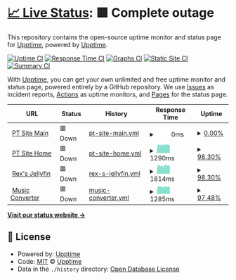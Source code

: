 # [📈 Live Status](https://demo.upptime.js.org): <!--live status--> **🟥 Complete outage**

This repository contains the open-source uptime monitor and status page for [Upptime](https://upptime.js.org), powered by [Upptime](https://github.com/upptime/upptime).

[![Uptime CI](https://github.com/skywalkerRex/RexSky-Blog-Uptime/workflows/Uptime%20CI/badge.svg)](https://github.com/skywalkerRex/RexSky-Blog-Uptime/actions?query=workflow%3A%22Uptime+CI%22)
[![Response Time CI](https://github.com/skywalkerRex/RexSky-Blog-Uptime/workflows/Response%20Time%20CI/badge.svg)](https://github.com/skywalkerRex/RexSky-Blog-Uptime/actions?query=workflow%3A%22Response+Time+CI%22)
[![Graphs CI](https://github.com/skywalkerRex/RexSky-Blog-Uptime/workflows/Graphs%20CI/badge.svg)](https://github.com/skywalkerRex/RexSky-Blog-Uptime/actions?query=workflow%3A%22Graphs+CI%22)
[![Static Site CI](https://github.com/skywalkerRex/RexSky-Blog-Uptime/workflows/Static%20Site%20CI/badge.svg)](https://github.com/skywalkerRex/RexSky-Blog-Uptime/actions?query=workflow%3A%22Static+Site+CI%22)
[![Summary CI](https://github.com/skywalkerRex/RexSky-Blog-Uptime/workflows/Summary%20CI/badge.svg)](https://github.com/skywalkerRex/RexSky-Blog-Uptime/actions?query=workflow%3A%22Summary+CI%22)

With [Upptime](https://upptime.js.org), you can get your own unlimited and free uptime monitor and status page, powered entirely by a GitHub repository. We use [Issues](https://github.com/upptime/upptime/issues) as incident reports, [Actions](https://github.com/skywalkerRex/RexSky-Blog-Uptime/actions) as uptime monitors, and [Pages](https://demo.upptime.js.org) for the status page.

<!--start: status pages-->
<!-- This summary is generated by Upptime (https://github.com/upptime/upptime) -->
<!-- Do not edit this manually, your changes will be overwritten -->
<!-- prettier-ignore -->
| URL | Status | History | Response Time | Uptime |
| --- | ------ | ------- | ------------- | ------ |
| <img alt="" src="https://icons.duckduckgo.com/ip3/qmain.rexsky-blog.com.ico" height="13"> [PT Site Main](https://qmain.rexsky-blog.com/) | 🟥 Down | [pt-site-main.yml](https://github.com/skywalkerRex/RexSky-Blog-Uptime/commits/HEAD/history/pt-site-main.yml) | <details><summary><img alt="Response time graph" src="./graphs/pt-site-main/response-time-week.png" height="20"> 0ms</summary><br><a href="https://skywalkerRex.github.io/RexSky-Blog-Uptime/history/pt-site-main"><img alt="Response time 771" src="https://img.shields.io/endpoint?url=https%3A%2F%2Fraw.githubusercontent.com%2FskywalkerRex%2FRexSky-Blog-Uptime%2FHEAD%2Fapi%2Fpt-site-main%2Fresponse-time.json"></a><br><a href="https://skywalkerRex.github.io/RexSky-Blog-Uptime/history/pt-site-main"><img alt="24-hour response time 0" src="https://img.shields.io/endpoint?url=https%3A%2F%2Fraw.githubusercontent.com%2FskywalkerRex%2FRexSky-Blog-Uptime%2FHEAD%2Fapi%2Fpt-site-main%2Fresponse-time-day.json"></a><br><a href="https://skywalkerRex.github.io/RexSky-Blog-Uptime/history/pt-site-main"><img alt="7-day response time 0" src="https://img.shields.io/endpoint?url=https%3A%2F%2Fraw.githubusercontent.com%2FskywalkerRex%2FRexSky-Blog-Uptime%2FHEAD%2Fapi%2Fpt-site-main%2Fresponse-time-week.json"></a><br><a href="https://skywalkerRex.github.io/RexSky-Blog-Uptime/history/pt-site-main"><img alt="30-day response time 0" src="https://img.shields.io/endpoint?url=https%3A%2F%2Fraw.githubusercontent.com%2FskywalkerRex%2FRexSky-Blog-Uptime%2FHEAD%2Fapi%2Fpt-site-main%2Fresponse-time-month.json"></a><br><a href="https://skywalkerRex.github.io/RexSky-Blog-Uptime/history/pt-site-main"><img alt="1-year response time 695" src="https://img.shields.io/endpoint?url=https%3A%2F%2Fraw.githubusercontent.com%2FskywalkerRex%2FRexSky-Blog-Uptime%2FHEAD%2Fapi%2Fpt-site-main%2Fresponse-time-year.json"></a></details> | <details><summary><a href="https://skywalkerRex.github.io/RexSky-Blog-Uptime/history/pt-site-main">0.00%</a></summary><a href="https://skywalkerRex.github.io/RexSky-Blog-Uptime/history/pt-site-main"><img alt="All-time uptime 47.28%" src="https://img.shields.io/endpoint?url=https%3A%2F%2Fraw.githubusercontent.com%2FskywalkerRex%2FRexSky-Blog-Uptime%2FHEAD%2Fapi%2Fpt-site-main%2Fuptime.json"></a><br><a href="https://skywalkerRex.github.io/RexSky-Blog-Uptime/history/pt-site-main"><img alt="24-hour uptime 0.00%" src="https://img.shields.io/endpoint?url=https%3A%2F%2Fraw.githubusercontent.com%2FskywalkerRex%2FRexSky-Blog-Uptime%2FHEAD%2Fapi%2Fpt-site-main%2Fuptime-day.json"></a><br><a href="https://skywalkerRex.github.io/RexSky-Blog-Uptime/history/pt-site-main"><img alt="7-day uptime 0.00%" src="https://img.shields.io/endpoint?url=https%3A%2F%2Fraw.githubusercontent.com%2FskywalkerRex%2FRexSky-Blog-Uptime%2FHEAD%2Fapi%2Fpt-site-main%2Fuptime-week.json"></a><br><a href="https://skywalkerRex.github.io/RexSky-Blog-Uptime/history/pt-site-main"><img alt="30-day uptime 0.00%" src="https://img.shields.io/endpoint?url=https%3A%2F%2Fraw.githubusercontent.com%2FskywalkerRex%2FRexSky-Blog-Uptime%2FHEAD%2Fapi%2Fpt-site-main%2Fuptime-month.json"></a><br><a href="https://skywalkerRex.github.io/RexSky-Blog-Uptime/history/pt-site-main"><img alt="1-year uptime 42.80%" src="https://img.shields.io/endpoint?url=https%3A%2F%2Fraw.githubusercontent.com%2FskywalkerRex%2FRexSky-Blog-Uptime%2FHEAD%2Fapi%2Fpt-site-main%2Fuptime-year.json"></a></details>
| <img alt="" src="https://icons.duckduckgo.com/ip3/qbit.rexsky-blog.com.ico" height="13"> [PT Site Home](https://qbit.rexsky-blog.com/) | 🟥 Down | [pt-site-home.yml](https://github.com/skywalkerRex/RexSky-Blog-Uptime/commits/HEAD/history/pt-site-home.yml) | <details><summary><img alt="Response time graph" src="./graphs/pt-site-home/response-time-week.png" height="20"> 1290ms</summary><br><a href="https://skywalkerRex.github.io/RexSky-Blog-Uptime/history/pt-site-home"><img alt="Response time 1163" src="https://img.shields.io/endpoint?url=https%3A%2F%2Fraw.githubusercontent.com%2FskywalkerRex%2FRexSky-Blog-Uptime%2FHEAD%2Fapi%2Fpt-site-home%2Fresponse-time.json"></a><br><a href="https://skywalkerRex.github.io/RexSky-Blog-Uptime/history/pt-site-home"><img alt="24-hour response time 1243" src="https://img.shields.io/endpoint?url=https%3A%2F%2Fraw.githubusercontent.com%2FskywalkerRex%2FRexSky-Blog-Uptime%2FHEAD%2Fapi%2Fpt-site-home%2Fresponse-time-day.json"></a><br><a href="https://skywalkerRex.github.io/RexSky-Blog-Uptime/history/pt-site-home"><img alt="7-day response time 1290" src="https://img.shields.io/endpoint?url=https%3A%2F%2Fraw.githubusercontent.com%2FskywalkerRex%2FRexSky-Blog-Uptime%2FHEAD%2Fapi%2Fpt-site-home%2Fresponse-time-week.json"></a><br><a href="https://skywalkerRex.github.io/RexSky-Blog-Uptime/history/pt-site-home"><img alt="30-day response time 1282" src="https://img.shields.io/endpoint?url=https%3A%2F%2Fraw.githubusercontent.com%2FskywalkerRex%2FRexSky-Blog-Uptime%2FHEAD%2Fapi%2Fpt-site-home%2Fresponse-time-month.json"></a><br><a href="https://skywalkerRex.github.io/RexSky-Blog-Uptime/history/pt-site-home"><img alt="1-year response time 1370" src="https://img.shields.io/endpoint?url=https%3A%2F%2Fraw.githubusercontent.com%2FskywalkerRex%2FRexSky-Blog-Uptime%2FHEAD%2Fapi%2Fpt-site-home%2Fresponse-time-year.json"></a></details> | <details><summary><a href="https://skywalkerRex.github.io/RexSky-Blog-Uptime/history/pt-site-home">98.30%</a></summary><a href="https://skywalkerRex.github.io/RexSky-Blog-Uptime/history/pt-site-home"><img alt="All-time uptime 83.24%" src="https://img.shields.io/endpoint?url=https%3A%2F%2Fraw.githubusercontent.com%2FskywalkerRex%2FRexSky-Blog-Uptime%2FHEAD%2Fapi%2Fpt-site-home%2Fuptime.json"></a><br><a href="https://skywalkerRex.github.io/RexSky-Blog-Uptime/history/pt-site-home"><img alt="24-hour uptime 99.98%" src="https://img.shields.io/endpoint?url=https%3A%2F%2Fraw.githubusercontent.com%2FskywalkerRex%2FRexSky-Blog-Uptime%2FHEAD%2Fapi%2Fpt-site-home%2Fuptime-day.json"></a><br><a href="https://skywalkerRex.github.io/RexSky-Blog-Uptime/history/pt-site-home"><img alt="7-day uptime 98.30%" src="https://img.shields.io/endpoint?url=https%3A%2F%2Fraw.githubusercontent.com%2FskywalkerRex%2FRexSky-Blog-Uptime%2FHEAD%2Fapi%2Fpt-site-home%2Fuptime-week.json"></a><br><a href="https://skywalkerRex.github.io/RexSky-Blog-Uptime/history/pt-site-home"><img alt="30-day uptime 98.81%" src="https://img.shields.io/endpoint?url=https%3A%2F%2Fraw.githubusercontent.com%2FskywalkerRex%2FRexSky-Blog-Uptime%2FHEAD%2Fapi%2Fpt-site-home%2Fuptime-month.json"></a><br><a href="https://skywalkerRex.github.io/RexSky-Blog-Uptime/history/pt-site-home"><img alt="1-year uptime 79.54%" src="https://img.shields.io/endpoint?url=https%3A%2F%2Fraw.githubusercontent.com%2FskywalkerRex%2FRexSky-Blog-Uptime%2FHEAD%2Fapi%2Fpt-site-home%2Fuptime-year.json"></a></details>
| <img alt="" src="https://icons.duckduckgo.com/ip3/jellyfin.rexsky-blog.com.ico" height="13"> [Rex's Jellyfin](https://jellyfin.rexsky-blog.com/) | 🟥 Down | [rex-s-jellyfin.yml](https://github.com/skywalkerRex/RexSky-Blog-Uptime/commits/HEAD/history/rex-s-jellyfin.yml) | <details><summary><img alt="Response time graph" src="./graphs/rex-s-jellyfin/response-time-week.png" height="20"> 1814ms</summary><br><a href="https://skywalkerRex.github.io/RexSky-Blog-Uptime/history/rex-s-jellyfin"><img alt="Response time 1531" src="https://img.shields.io/endpoint?url=https%3A%2F%2Fraw.githubusercontent.com%2FskywalkerRex%2FRexSky-Blog-Uptime%2FHEAD%2Fapi%2Frex-s-jellyfin%2Fresponse-time.json"></a><br><a href="https://skywalkerRex.github.io/RexSky-Blog-Uptime/history/rex-s-jellyfin"><img alt="24-hour response time 1663" src="https://img.shields.io/endpoint?url=https%3A%2F%2Fraw.githubusercontent.com%2FskywalkerRex%2FRexSky-Blog-Uptime%2FHEAD%2Fapi%2Frex-s-jellyfin%2Fresponse-time-day.json"></a><br><a href="https://skywalkerRex.github.io/RexSky-Blog-Uptime/history/rex-s-jellyfin"><img alt="7-day response time 1814" src="https://img.shields.io/endpoint?url=https%3A%2F%2Fraw.githubusercontent.com%2FskywalkerRex%2FRexSky-Blog-Uptime%2FHEAD%2Fapi%2Frex-s-jellyfin%2Fresponse-time-week.json"></a><br><a href="https://skywalkerRex.github.io/RexSky-Blog-Uptime/history/rex-s-jellyfin"><img alt="30-day response time 1753" src="https://img.shields.io/endpoint?url=https%3A%2F%2Fraw.githubusercontent.com%2FskywalkerRex%2FRexSky-Blog-Uptime%2FHEAD%2Fapi%2Frex-s-jellyfin%2Fresponse-time-month.json"></a><br><a href="https://skywalkerRex.github.io/RexSky-Blog-Uptime/history/rex-s-jellyfin"><img alt="1-year response time 1844" src="https://img.shields.io/endpoint?url=https%3A%2F%2Fraw.githubusercontent.com%2FskywalkerRex%2FRexSky-Blog-Uptime%2FHEAD%2Fapi%2Frex-s-jellyfin%2Fresponse-time-year.json"></a></details> | <details><summary><a href="https://skywalkerRex.github.io/RexSky-Blog-Uptime/history/rex-s-jellyfin">98.30%</a></summary><a href="https://skywalkerRex.github.io/RexSky-Blog-Uptime/history/rex-s-jellyfin"><img alt="All-time uptime 80.45%" src="https://img.shields.io/endpoint?url=https%3A%2F%2Fraw.githubusercontent.com%2FskywalkerRex%2FRexSky-Blog-Uptime%2FHEAD%2Fapi%2Frex-s-jellyfin%2Fuptime.json"></a><br><a href="https://skywalkerRex.github.io/RexSky-Blog-Uptime/history/rex-s-jellyfin"><img alt="24-hour uptime 99.99%" src="https://img.shields.io/endpoint?url=https%3A%2F%2Fraw.githubusercontent.com%2FskywalkerRex%2FRexSky-Blog-Uptime%2FHEAD%2Fapi%2Frex-s-jellyfin%2Fuptime-day.json"></a><br><a href="https://skywalkerRex.github.io/RexSky-Blog-Uptime/history/rex-s-jellyfin"><img alt="7-day uptime 98.30%" src="https://img.shields.io/endpoint?url=https%3A%2F%2Fraw.githubusercontent.com%2FskywalkerRex%2FRexSky-Blog-Uptime%2FHEAD%2Fapi%2Frex-s-jellyfin%2Fuptime-week.json"></a><br><a href="https://skywalkerRex.github.io/RexSky-Blog-Uptime/history/rex-s-jellyfin"><img alt="30-day uptime 98.81%" src="https://img.shields.io/endpoint?url=https%3A%2F%2Fraw.githubusercontent.com%2FskywalkerRex%2FRexSky-Blog-Uptime%2FHEAD%2Fapi%2Frex-s-jellyfin%2Fuptime-month.json"></a><br><a href="https://skywalkerRex.github.io/RexSky-Blog-Uptime/history/rex-s-jellyfin"><img alt="1-year uptime 75.94%" src="https://img.shields.io/endpoint?url=https%3A%2F%2Fraw.githubusercontent.com%2FskywalkerRex%2FRexSky-Blog-Uptime%2FHEAD%2Fapi%2Frex-s-jellyfin%2Fuptime-year.json"></a></details>
| <img alt="" src="https://icons.duckduckgo.com/ip3/convert.rexsky-blog.com.ico" height="13"> [Music Converter](https://convert.rexsky-blog.com/) | 🟥 Down | [music-converter.yml](https://github.com/skywalkerRex/RexSky-Blog-Uptime/commits/HEAD/history/music-converter.yml) | <details><summary><img alt="Response time graph" src="./graphs/music-converter/response-time-week.png" height="20"> 1285ms</summary><br><a href="https://skywalkerRex.github.io/RexSky-Blog-Uptime/history/music-converter"><img alt="Response time 1079" src="https://img.shields.io/endpoint?url=https%3A%2F%2Fraw.githubusercontent.com%2FskywalkerRex%2FRexSky-Blog-Uptime%2FHEAD%2Fapi%2Fmusic-converter%2Fresponse-time.json"></a><br><a href="https://skywalkerRex.github.io/RexSky-Blog-Uptime/history/music-converter"><img alt="24-hour response time 1196" src="https://img.shields.io/endpoint?url=https%3A%2F%2Fraw.githubusercontent.com%2FskywalkerRex%2FRexSky-Blog-Uptime%2FHEAD%2Fapi%2Fmusic-converter%2Fresponse-time-day.json"></a><br><a href="https://skywalkerRex.github.io/RexSky-Blog-Uptime/history/music-converter"><img alt="7-day response time 1285" src="https://img.shields.io/endpoint?url=https%3A%2F%2Fraw.githubusercontent.com%2FskywalkerRex%2FRexSky-Blog-Uptime%2FHEAD%2Fapi%2Fmusic-converter%2Fresponse-time-week.json"></a><br><a href="https://skywalkerRex.github.io/RexSky-Blog-Uptime/history/music-converter"><img alt="30-day response time 1288" src="https://img.shields.io/endpoint?url=https%3A%2F%2Fraw.githubusercontent.com%2FskywalkerRex%2FRexSky-Blog-Uptime%2FHEAD%2Fapi%2Fmusic-converter%2Fresponse-time-month.json"></a><br><a href="https://skywalkerRex.github.io/RexSky-Blog-Uptime/history/music-converter"><img alt="1-year response time 1361" src="https://img.shields.io/endpoint?url=https%3A%2F%2Fraw.githubusercontent.com%2FskywalkerRex%2FRexSky-Blog-Uptime%2FHEAD%2Fapi%2Fmusic-converter%2Fresponse-time-year.json"></a></details> | <details><summary><a href="https://skywalkerRex.github.io/RexSky-Blog-Uptime/history/music-converter">97.48%</a></summary><a href="https://skywalkerRex.github.io/RexSky-Blog-Uptime/history/music-converter"><img alt="All-time uptime 66.09%" src="https://img.shields.io/endpoint?url=https%3A%2F%2Fraw.githubusercontent.com%2FskywalkerRex%2FRexSky-Blog-Uptime%2FHEAD%2Fapi%2Fmusic-converter%2Fuptime.json"></a><br><a href="https://skywalkerRex.github.io/RexSky-Blog-Uptime/history/music-converter"><img alt="24-hour uptime 94.22%" src="https://img.shields.io/endpoint?url=https%3A%2F%2Fraw.githubusercontent.com%2FskywalkerRex%2FRexSky-Blog-Uptime%2FHEAD%2Fapi%2Fmusic-converter%2Fuptime-day.json"></a><br><a href="https://skywalkerRex.github.io/RexSky-Blog-Uptime/history/music-converter"><img alt="7-day uptime 97.48%" src="https://img.shields.io/endpoint?url=https%3A%2F%2Fraw.githubusercontent.com%2FskywalkerRex%2FRexSky-Blog-Uptime%2FHEAD%2Fapi%2Fmusic-converter%2Fuptime-week.json"></a><br><a href="https://skywalkerRex.github.io/RexSky-Blog-Uptime/history/music-converter"><img alt="30-day uptime 98.62%" src="https://img.shields.io/endpoint?url=https%3A%2F%2Fraw.githubusercontent.com%2FskywalkerRex%2FRexSky-Blog-Uptime%2FHEAD%2Fapi%2Fmusic-converter%2Fuptime-month.json"></a><br><a href="https://skywalkerRex.github.io/RexSky-Blog-Uptime/history/music-converter"><img alt="1-year uptime 55.86%" src="https://img.shields.io/endpoint?url=https%3A%2F%2Fraw.githubusercontent.com%2FskywalkerRex%2FRexSky-Blog-Uptime%2FHEAD%2Fapi%2Fmusic-converter%2Fuptime-year.json"></a></details>

<!--end: status pages-->

[**Visit our status website →**](https://demo.upptime.js.org)

## 📄 License

- Powered by: [Upptime](https://github.com/upptime/upptime)
- Code: [MIT](./LICENSE) © [Upptime](https://upptime.js.org)
- Data in the `./history` directory: [Open Database License](https://opendatacommons.org/licenses/odbl/1-0/)
